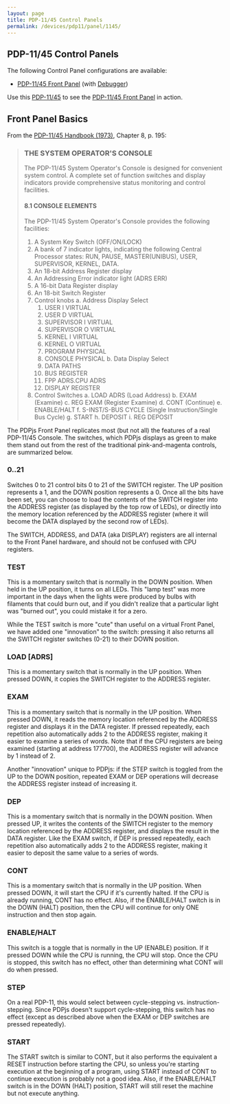 ```yaml
---
layout: page
title: PDP-11/45 Control Panels
permalink: /devices/pdp11/panel/1145/
---
```


PDP-11/45 Control Panels
------------------------

The following Control Panel configurations are available:

* [PDP-11/45 Front Panel](front.xml) (with [Debugger](debugger/front.xml))

Use this [PDP-11/45](/devices/pdp11/machine/1145/panel/debugger/) to see the
[PDP-11/45 Front Panel](debugger/front.xml) in action.

Front Panel Basics
------------------

From the [PDP-11/45 Handbook (1973)](https://s3-us-west-2.amazonaws.com/archive.pcjs.org/pubs/dec/pdp11/1145/PDP1145_Handbook_1973.pdf),
Chapter 8, p. 195:

> ### THE SYSTEM OPERATOR'S CONSOLE
> 
> The PDP-11/45 System Operator's Console is designed for convenient system control. A complete set of function
> switches and display indicators provide comprehensive status monitoring and control facilities.
> 
> #### 8.1 CONSOLE ELEMENTS
> 
> The PDP-11/45 System Operator's Console provides the following facilities:
> 
> 1. A System Key Switch (OFF/ON/LOCK)
> 2. A bank of 7 indicator lights, indicating the following Central Processor states:
> RUN, PAUSE, MASTER(UNIBUS), USER, SUPERVISOR, KERNEL, DATA.
> 3. An 18-bit Address Register display
> 4. An Addressing Error indicator light (ADRS ERR)
> 5. A 16-bit Data Register display
> 6. An 18-bit Switch Register
> 7. Control knobs
> 	a. Address Display Select
> 		1. USER I VIRTUAL
> 		2. USER D VIRTUAL
> 		3. SUPERVISOR I VIRTUAL
> 		4. SUPERVISOR O VIRTUAL
> 		5. KERNEL I VIRTUAL
> 		6. KERNEL O VIRTUAL
> 		7. PROGRAM PHYSICAL
> 		8. CONSOLE PHYSICAL
> 	b. Data Display Select
> 		1. DATA PATHS
> 		2. BUS REGISTER
> 		3. FPP ADRS.CPU ADRS
> 		4. DISPLAY REGISTER
> 8. Control Switches
> 	a. LOAD ADRS (Load Address)
> 	b. EXAM (Examine)
> 	c. REG EXAM (Register Examine)
> 	d. CONT (Continue)
> 	e. ENABLE/HALT
> 	f. S-INST/S-BUS CYCLE (Single Instruction/Single Bus Cycle)
> 	g. START
> 	h. DEPOSIT
> 	i. REG DEPOSIT
	
The PDPjs Front Panel replicates most (but not all) the features of a real PDP-11/45 Console.  The switches,
which PDPjs displays as green to make them stand out from the rest of the traditional pink-and-magenta controls,
are summarized below.

### 0..21

Switches 0 to 21 control bits 0 to 21 of the SWITCH register.  The UP position represents a 1, and the DOWN position
represents a 0.   Once all the bits have been set, you can choose to load the contents of the SWITCH register into the
ADDRESS register (as displayed by the top row of LEDs), or directly into the memory location referenced by the ADDRESS
register (where it will become the DATA displayed by the second row of LEDs).

The SWITCH, ADDRESS, and DATA (aka DISPLAY) registers are all internal to the Front Panel hardware, and should not be
confused with CPU registers.

### TEST

This is a momentary switch that is normally in the DOWN position.  When held in the UP position, it turns on all LEDs.
This "lamp test" was more important in the days when the lights were produced by bulbs with filaments that could burn out,
and if you didn't realize that a particular light was "burned out", you could mistake it for a zero.

While the TEST switch is more "cute" than useful on a virtual Front Panel, we have added one "innovation" to the switch:
pressing it also returns all the SWITCH register switches (0-21) to their DOWN position.

### LOAD [ADRS]

This is a momentary switch that is normally in the UP position.  When pressed DOWN, it copies the SWITCH register to the
ADDRESS register.

### EXAM

This is a momentary switch that is normally in the UP position.  When pressed DOWN, it reads the memory location referenced
by the ADDRESS register and displays it in the DATA register.  If pressed repeatedly, each repetition also automatically
adds 2 to the ADDRESS register, making it easier to examine a series of words.  Note that if the CPU registers are being
examined (starting at address 177700), the ADDRESS register will advance by 1 instead of 2.

Another "innovation" unique to PDPjs: if the STEP switch is toggled from the UP to the DOWN position, repeated EXAM or DEP
operations will decrease the ADDRESS register instead of increasing it.

### DEP

This is a momentary switch that is normally in the DOWN position.  When pressed UP, it writes the contents of the SWITCH
register to the memory location referenced by the ADDRESS register, and displays the result in the DATA register.  Like the
EXAM switch, if DEP is pressed repeatedly, each repetition also automatically adds 2 to the ADDRESS register, making it easier
to deposit the same value to a series of words.

### CONT

This is a momentary switch that is normally in the UP position.  When pressed DOWN, it will start the CPU if it's currently
halted.  If the CPU is already running, CONT has no effect.  Also, if the ENABLE/HALT switch is in the DOWN (HALT) position,
then the CPU will continue for only ONE instruction and then stop again.

### ENABLE/HALT

This switch is a toggle that is normally in the UP (ENABLE) position.  If it pressed DOWN while the CPU is running, the CPU will
stop.  Once the CPU is stopped, this switch has no effect, other than determining what CONT will do when pressed.

### STEP

On a real PDP-11, this would select between cycle-stepping vs. instruction-stepping.  Since PDPjs doesn't support cycle-stepping,
this switch has no effect (except as described above when the EXAM or DEP switches are pressed repeatedly).

### START

The START switch is similar to CONT, but it also performs the equivalent a RESET instruction before starting the CPU, so
unless you're starting execution at the beginning of a program, using START instead of CONT to continue execution is probably
not a good idea.  Also, if the ENABLE/HALT switch is in the DOWN (HALT) position, START will still reset the machine but not
execute anything.
